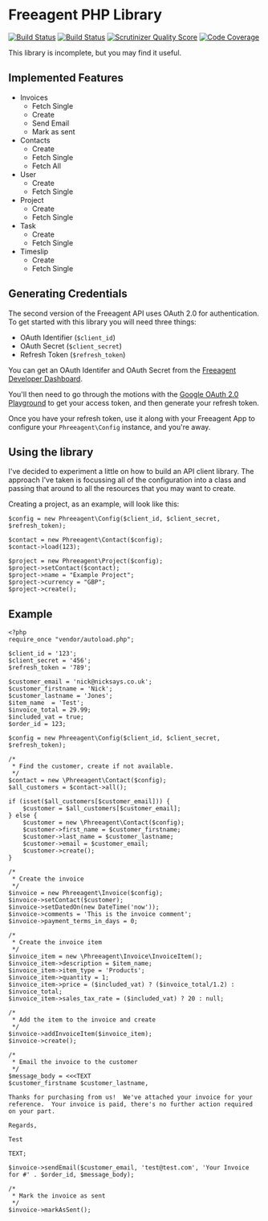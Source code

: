# Freeagent PHP Library

[![Build Status](https://travis-ci.org/punkstar/phreeagent.png?branch=master)](https://travis-ci.org/punkstar/phreeagent)
[![Build Status](https://travis-ci.org/punkstar/phreeagent.png?branch=develop)](https://travis-ci.org/punkstar/phreeagent)
[![Scrutinizer Quality Score](https://scrutinizer-ci.com/g/punkstar/phreeagent/badges/quality-score.png?s=09805340d3b322a0f649446c484d9134438b7bfd)](https://scrutinizer-ci.com/g/punkstar/phreeagent/)
[![Code Coverage](https://scrutinizer-ci.com/g/punkstar/phreeagent/badges/coverage.png?s=8d4657bf5079fb1142acde10713183cc2051993f)](https://scrutinizer-ci.com/g/punkstar/phreeagent/)

This library is incomplete, but you may find it useful.

## Implemented Features

* Invoices
    * Fetch Single
    * Create
    * Send Email
    * Mark as sent
* Contacts
    * Create
    * Fetch Single
    * Fetch All
* User
    * Create
    * Fetch Single
* Project
    * Create
    * Fetch Single
* Task
    * Create
    * Fetch Single
* Timeslip
    * Create
    * Fetch Single

## Generating Credentials

The second version of the Freeagent API uses OAuth 2.0 for authentication.  To get started with this library you will
need three things:

* OAuth Identifier (`$client_id`)
* OAuth Secret (`$client_secret`)
* Refresh Token (`$refresh_token`)

You can get an OAuth Identifer and OAuth Secret from the [Freeagent Developer Dashboard](https://dev.freeagent.com/apps).

You'll then need to go through the motions with the [Google OAuth 2.0 Playground](https://dev.freeagent.com/docs/quick_start) to get your access token, and then generate your refresh token.

Once you have your refresh token, use it along with your Freeagent App to configure your `Phreeagent\Config` instance, and you're away.

## Using the library

I've decided to experiment a little on how to build an API client library.  The approach I've taken is focussing all of the configuration into a class and passing that around to all the resources that you may want to create.

Creating a project, as an example, will look like this:

    $config = new Phreeagent\Config($client_id, $client_secret, $refresh_token);
    
    $contact = new Phreeagent\Contact($config);
    $contact->load(123);
    
    $project = new Phreeagent\Project($config);
    $project->setContact($contact);
    $project->name = "Example Project";
    $project->currency = "GBP";
    $project->create();

## Example

    <?php
    require_once "vendor/autoload.php";

    $client_id = '123';
    $client_secret = '456';
    $refresh_token = '789';

    $customer_email = 'nick@nicksays.co.uk';
    $customer_firstname = 'Nick';
    $customer_lastname = 'Jones';
    $item_name  = 'Test';
    $invoice_total = 29.99;
    $included_vat = true;
    $order_id = 123;

    $config = new Phreeagent\Config($client_id, $client_secret, $refresh_token);

    /*
     * Find the customer, create if not available.
     */
    $contact = new \Phreeagent\Contact($config);
    $all_customers = $contact->all();

    if (isset($all_customers[$customer_email])) {
        $customer = $all_customers[$customer_email];
    } else {
        $customer = new \Phreeagent\Contact($config);
        $customer->first_name = $customer_firstname;
        $customer->last_name = $customer_lastname;
        $customer->email = $customer_email;
        $customer->create();
    }

    /*
     * Create the invoice
     */
    $invoice = new Phreeagent\Invoice($config);
    $invoice->setContact($customer);
    $invoice->setDatedOn(new DateTime('now'));
    $invoice->comments = 'This is the invoice comment';
    $invoice->payment_terms_in_days = 0;

    /*
     * Create the invoice item
     */
    $invoice_item = new \Phreeagent\Invoice\InvoiceItem();
    $invoice_item->description = $item_name;
    $invoice_item->item_type = 'Products';
    $invoice_item->quantity = 1;
    $invoice_item->price = ($included_vat) ? ($invoice_total/1.2) : $invoice_total;
    $invoice_item->sales_tax_rate = ($included_vat) ? 20 : null;

    /*
     * Add the item to the invoice and create
     */
    $invoice->addInvoiceItem($invoice_item);
    $invoice->create();

    /*
     * Email the invoice to the customer
     */
    $message_body = <<<TEXT
    $customer_firstname $customer_lastname,

    Thanks for purchasing from us!  We've attached your invoice for your reference.  Your invoice is paid, there's no further action required on your part.

    Regards,

    Test

    TEXT;

    $invoice->sendEmail($customer_email, 'test@test.com', 'Your Invoice for #' . $order_id, $message_body);

    /*
     * Mark the invoice as sent
     */
    $invoice->markAsSent();
